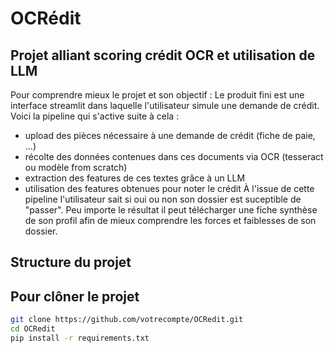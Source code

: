# OCRédit 

## Projet alliant scoring crédit OCR et utilisation de LLM 
Pour comprendre mieux le projet et son objectif : 
Le produit fini est une interface streamlit dans laquelle l'utilisateur simule une demande de crédit. 
Voici la pipeline qui s'active suite à cela : 
- upload des pièces nécessaire à une demande de crédit (fiche de paie, ...)
- récolte des données contenues dans ces documents via OCR (tesseract ou modèle from scratch)
- extraction des features de ces textes grâce à un LLM 
- utilisation des features obtenues pour noter le crédit
À l'issue de cette pipeline l'utilisateur sait si oui ou non son dossier est suceptible de "passer". 
Peu importe le résultat il peut télécharger une fiche synthèse de son profil afin de mieux comprendre les forces et faiblesses de son dossier. 

## Structure du projet 

## Pour clôner le projet 
```bash 
git clone https://github.com/votrecompte/OCRedit.git 
cd OCRedit 
pip install -r requirements.txt 
